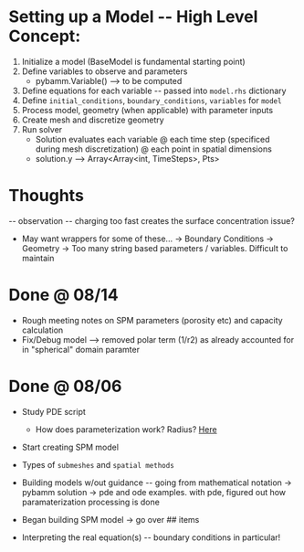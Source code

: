 # Setting up a Model -- High Level Concept:

1. Initialize a model (BaseModel is fundamental starting point) 
2. Define variables to observe and parameters 
    - pybamm.Variable() --> to be computed
3. Define equations for each variable -- passed into `model.rhs` dictionary
4. Define `initial_conditions`, `boundary_conditions`, `variables` for `model`
5. Process model, geometry (when applicable) with parameter inputs
6. Create mesh and discretize geometry
7. Run solver
    - Solution evaluates each variable @ each time step (specificed during mesh discretization) @ each point in spatial dimensions
    - solution.y --> Array<Array<int, TimeSteps>, Pts>


# Thoughts
-- observation -- charging too fast creates the surface concentration issue? 

- May want wrappers for some of these... 
    -> Boundary Conditions
    -> Geometry
    -> Too many string based parameters / variables. Difficult to maintain

# Done @ 08/14
- Rough meeting notes on SPM parameters (porosity etc) and capacity calculation 
- Fix/Debug model --> removed polar term (1/r2) as already accounted for in "spherical" domain paramter

# Done @ 08/06

- Study PDE script
    - How does parameterization work? Radius? [Here](https://docs.pybamm.org/en/latest/source/examples/notebooks/parameterization/parameterization.html)

- Start creating SPM model
- Types of `submeshes` and `spatial methods`

- Building models w/out guidance -- going from mathematical notation -> pybamm solution
    -> pde and ode examples. with pde, figured out how paramaterization processing is done

- Began building SPM model
    -> go over ## items

- Interpreting the real equation(s) -- boundary conditions in particular! 